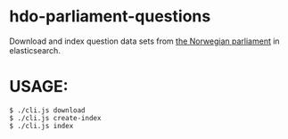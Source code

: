 # hdo-parliament-questions

Download and index question data sets from [the Norwegian parliament](http://data.stortinget.no) in elasticsearch.

# USAGE:

    $ ./cli.js download
    $ ./cli.js create-index
    $ ./cli.js index
